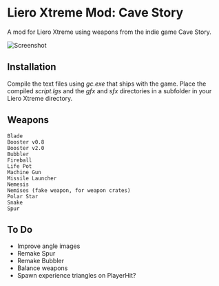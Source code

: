 # Liero Xtreme Mod: Cave Story

A mod for Liero Xtreme using weapons from the indie game Cave Story.

![Screenshot](http://www.danjb.com/images/liero/cave_story.png)

## Installation

Compile the text files using *gc.exe* that ships with the game. Place the compiled *script.lgs* and the *gfx* and *sfx* directories in a subfolder in your Liero Xtreme directory.

## Weapons

    Blade
    Booster v0.8
    Booster v2.0
    Bubbler
    Fireball
    Life Pot
    Machine Gun
    Missile Launcher
    Nemesis
    Nemises (fake weapon, for weapon crates)
    Polar Star
    Snake
    Spur

## To Do

 - Improve angle images
 - Remake Spur
 - Remake Bubbler
 - Balance weapons
 - Spawn experience triangles on PlayerHit?
